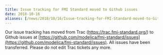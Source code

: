 ```yaml
---
title: Issue tracking for FMI Standard moved to Github issues
date: 2018-10-16
aliases: [/news/2018/10/16/Issue-tracking-for-FMI-Standard-moved-to-Github-issues.html]
---
```


Our issue tracking has moved from Trac (https://trac.fmi-standard.org/) to Github issues at [https://github.com/modelica/fmi-standard/issues](https://github.com/modelica/fmi-standard/issues).
All issues have been transferred. Please do not edit Trac tickets any more. 
